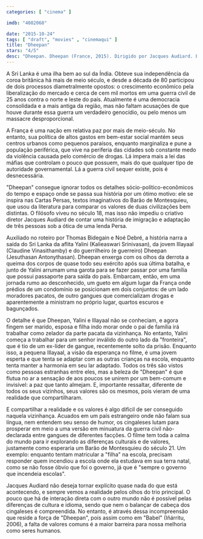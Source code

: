 ```yaml
---
categories: [ "cinema" ]

imdb: "4082068"

date: "2015-10-24"
tags: [ "draft", "movies" , "cinemaqui" ]
title: "Dheepan"
stars: "4/5"
desc: "Dheepan. Dheepan (France, 2015). Dirigido por Jacques Audiard. Escrito por Jacques Audiard, Jacques Audiard, Thomas Bidegain, Thomas Bidegain, Noé Debré, Noé Debré. Com Jesuthasan Antonythasan, Kalieaswari Srinivasan, Claudine Vinasithamby, Vincent Rottiers, Faouzi Bensaïdi, Marc Zinga, Bass Dhem, Franck Falise, Joséphine de Meaux."
---
```

A Sri Lanka é uma ilha bem ao sul da Índia. Obteve sua independência da coroa britânica há mais de meio século, e desde a década de 80 participou de dois processos diametralmente opostos: o crescimento econômico pela liberalização do mercado e cerca de cem mil mortos em uma guerra civil de 25 anos contra o norte e leste do país. Atualmente é uma democracia consolidada e a mais antiga da região, mas não faltam acusações de que houve durante essa guerra um verdadeiro genocídio, ou pelo menos um massacre desproporcional.

A França é uma nação em relativa paz por mais de meio-século. No entanto, sua política de altos gastos em bem-estar social mantém seus centros urbanos como pequenos paraísos, enquanto marginaliza e pune a população periférica, que vive na periferia das cidades sob constante medo da violência causada pelo comércio de drogas. Lá impera mais a lei das máfias que controlam o pouco que possuem, mais do que qualquer tipo de autoridade governamental. Lá a guerra civil sequer existe, pois é desnecessária.

"Dheepan" consegue ignorar todos os detalhes sócio-político-econômicos do tempo e espaço onde se passa sua história por um ótimo motivo: ele se inspira nas Cartas Persas, textos imaginativos do Barão de Montesquieu, que usou da literatura para comparar os valores de duas civilizações bem distintas. O filósofo viveu no século 18, mas isso não impediu o criativo diretor Jacques Audiard de contar uma história de imigração e adaptação de três pessoas sob a ótica de uma lenda Persa.

Auxiliado no roteiro por Thomas Bidegain e Noé Debré, a história narra a saída do Sri Lanka da aflita Yalini (Kalieaswari Srinivasan), da jovem Illayaal (Claudine Vinasithamby) e do guerrilheiro (e guerreiro) Dheepan (Jesuthasan Antonythasan). Dheepan enxerga com os olhos da derrota a queima dos corpos de quase todo seu exército após sua última batalha, e junto de Yalini arrumam uma garota para se fazer passar por uma família que possui passaporte para saída do país. Embarcam, então, em uma jornada rumo ao desconhecido, um gueto em algum lugar da França onde prédios de um condomínio se posicionam em dois conjuntos: de um lado moradores pacatos, de outro gangues que comercializam drogas e aparentemente a ministram no próprio lugar, quartos escuros e bagunçados.

O detalhe é que Dheepan, Yalini e Illayaal não se conheciam, e agora fingem ser marido, esposa e filha indo morar onde o pai de família irá trabalhar como zelador da parte pacata da vizinhança. No entanto, Yalini começa a trabalhar para um senhor inválido do outro lado da "fronteira", que é tio de um ex-líder de gangue, recentemente solto da prisão. Enquanto isso, a pequena Illayaal, a visão da esperança no filme, é uma jovem esperta e que tenta se adaptar com as outras crianças na escola, enquanto tenta manter a harmonia em seu lar adaptado. Todos os três são vistos como pessoas estranhas entre eles, mas a beleza de "Dheepan" é que flutua no ar a sensação de aos poucos se unirem por um bem-comum e invisível: a paz que tanto almejam. E, importante ressaltar, diferente de todos os seus vizinhos, seus valores são os mesmos, pois vieram de uma realidade que compartilharam.

E compartilhar a realidade e os valores é algo difícil de ser conseguido naquela vizinhança. Acuados em um país estrangeiro onde não falam sua língua, nem entendem seu senso de humor, os cingaleses lutam para prosperar em meio a uma versão em minuatura da guerra civil não-declarada entre gangues de diferentes facções. O filme tem toda a calma do mundo para ir explorando as diferenças culturais e de valores, justamente como esperaria um Barão de Montesquieu do século 21. Um exemplo: enquanto tentam matricular a "filha" na escola, precisam responder quem incendiou a escola onde ela estudava em sua terra natal, como se não fosse óbvio que foi o governo, já que é "sempre o governo que incendeia escolas".

Jacques Audiard não deseja tornar explícito quase nada do que está acontecendo, e sempre vemos a realidade pelos olhos do trio principal. O pouco que há de interação direta com o outro mundo não é possível pelas diferenças de cultura e idioma, sendo que nem o balançar de cabeça dos cingaleses é compreendida. No entanto, é através dessa incompreensão que reside a força de "Dheepan", pois assim como em "Babel" (Iñárritu, 2006), a falta de valores comuns é a maior barreira para nossa melhoria como seres humanos.

